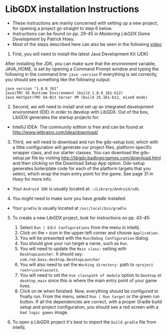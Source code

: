 # LibGDX installation Instructions
- These instructions are mainly concerned with setting up a new project, for opening a project go straight to step 6 below.
- Instructions can be found on pp. 29-45 in *Mastering LibGDX Game Development* by Patrick Hoey.
- Most of the steps described here can also be seen in the following [video](https://www.youtube.com/watch?v=rzBVTPaUUDg)

1. First, you will need to install the latest Java Development Kit (JDK)

After installing the JDK, you can make sure that the environment variable, JAVA_HOME, is set by opening a Command Prompt window and typing the following in the command line:
`java –version`
If everything is set correctly, you should see something like the following output:
```shell
java version "1.8.0_161"
Java(TM) SE Runtime Environment (build 1.8.0_161-b12)
Java HotSpot(TM) 64-Bit Server VM (build 25.161-b12, mixed mode)
```

2. Second, we will need to install and set up an integrated development environment (IDE) in order to develop with LibGDX. Out of the box, LibGDX generates the startup projects for:
- IntelliJ IDEA: The community edition is free and can be found at http://www.jetbrains.com/idea/download/

3. Third, we will need to download and run the gdx-setup tool, which with a little configuration will generate our project files, platform-specific wrapper class, and our starter classes. You can download the gdx-setup.jar file by visiting http://libgdx.badlogicgames.com/download.html and then clicking on the Download Setup App option. Gdx-setup generates boilerplate code for each of the platform targets that you select, which wrap the main entry point for the game. See page 31 in *Hoey* for more info.

- Your `Android SDK` is usually located at: `~/Library/Android/sdk`.

4. You *might* need to make sure you have *gradle* installed.
- Your `gradle` is usually located at `/usr/local/bin/gradle`

5. To create a new LibGDX project, look for instructions on pp. 43-45:

    1. Select `Run | Edit Configurations` from the menu in Intellij.
    2. Click on the `+` icon in the upper-left corner and choose `Application`.
    3. You will be presented with the `Run/Debug Configuration` dialog.
    4. You should give your run target a name, such as `Run`.
    5. You will need to update the `Main class:` setting with `DesktopLauncher`. It should say: `com.red.boxx.desktop.DesktopLauncher`
    6. You will also need to set the `Working directory:` path to `<project root>\core\assets`.
    7. You will need to set the `Use classpath of module` option to `Desktop` or `desktop_main` since this is where the main entry point of your game lives.
    8. Click on `OK` when finished.
    Now, everything should be configured to finally run. From the menu, select `Run | Run target` or the green run button. If all the dependencies are correct, with a proper Gradle build setup and project configuration, you should see a red screen with a `bad logic games` image.

6. To open a LibGDX project it's best to import the `build.gradle` file from Intellij.
